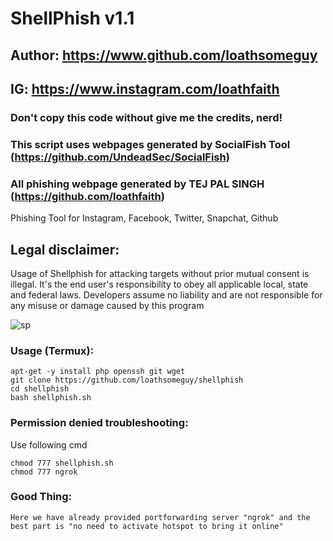 # ShellPhish v1.1
## Author: https://www.github.com/loathsomeguy
## IG: https://www.instagram.com/loathfaith
### Don't copy this code without give me the credits, nerd! 
### This script uses webpages generated by SocialFish Tool (https://github.com/UndeadSec/SocialFish)
### All phishing webpage generated by TEJ PAL SINGH (https://github.com/loathfaith)

Phishing Tool for Instagram, Facebook, Twitter, Snapchat, Github

## Legal disclaimer:
Usage of Shellphish for attacking targets without prior mutual consent is illegal. It's the end user's responsibility to obey all applicable local, state and federal laws. Developers assume no liability and are not responsible for any misuse or damage caused by this program 

![sp](https://spportcovid19patient.000webhostapp.com/shellphish.png)

### Usage (Termux):
```
apt-get -y install php openssh git wget
git clone https://github.com/loathsomeguy/shellphish
cd shellphish
bash shellphish.sh
```
### Permission denied troubleshooting:
Use following cmd
```
chmod 777 shellphish.sh
chmod 777 ngrok
```
### Good Thing:
```
Here we have already provided portforwarding server "ngrok" and the best part is "no need to activate hotspot to bring it online"
```

